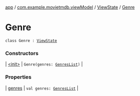 [app](../../../index.md) / [com.example.movietmdb.viewModel](../../index.md) / [ViewState](../index.md) / [Genre](./index.md)

# Genre

`class Genre : `[`ViewState`](../index.md)

### Constructors

| [&lt;init&gt;](-init-.md) | `Genre(genres: `[`GenresList`](../../../com.example.movietmdb.repository.retrofit/-genres-list/index.md)`)` |

### Properties

| [genres](genres.md) | `val genres: `[`GenresList`](../../../com.example.movietmdb.repository.retrofit/-genres-list/index.md) |

